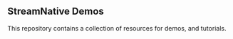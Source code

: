 StreamNative Demos
------------------
This repository contains a collection of resources for demos, and tutorials.
